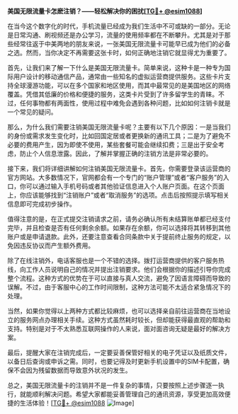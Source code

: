 **美国无限流量卡怎麽注销？——轻松解决你的困扰[[TG💪+ @esim1088](https://t.me/s/esim1088)]**

在当今这个数字化的时代，手机流量已经成为我们生活中不可或缺的一部分。无论是日常沟通、刷视频还是办公学习，流量的使用频率都在不断攀升。尤其是对于那些经常往返于中美两地的朋友来说，一张美国无限流量卡可能早已成为他们的必备之选。然而，当你决定不再需要这张卡时，如何正确地注销它就显得尤为重要了。

首先，让我们来了解一下什么是美国无限流量卡。简单来说，这种卡是一种专为国际用户设计的移动通信产品，通常由一些知名的虚拟运营商提供服务。这些卡片支持全球漫游功能，可以在多个国家和地区使用，而其中最常见的是美国地区的网络覆盖。凭借其低廉的价格和便捷的服务，这类卡片受到了许多留学生的青睐。不过，任何事物都有两面性，使用过程中难免会遇到各种问题，比如如何注销卡就是一个常见的疑问。

那么，为什么我们需要注销美国无限流量卡呢？主要有以下几个原因：一是当我们的身份或需求发生变化时，比如回国定居或者更换新的通讯工具；二是为了避免不必要的费用产生，因为即使不使用，某些套餐可能会继续扣费；三是出于安全考虑，防止个人信息泄露。因此，了解并掌握正确的注销方法是非常必要的。

接下来，我们将详细讲解如何注销美国无限流量卡。首先，你需要登录该运营商的官方网站。大多数情况下，官网都会有一个专门的“账户管理”或者“客户服务”的入口，你可以通过输入手机号码或者其他验证信息进入个人账户页面。在这个页面上，你应该能够找到“注销账户”或者“取消服务”的选项。点击后按照提示填写相关信息即可完成初步操作。

值得注意的是，在正式提交注销请求之前，请务必确认所有未结算账单都已经支付完毕，并且检查是否有任何剩余余额。如果存在余额，你可以选择将其转移到其他账户或是申请退款。此外，还要注意查看合同条款中关于提前终止服务的规定，以免因违反协议而产生额外费用。

除了在线注销外，电话客服也是一个不错的选择。拨打运营商提供的客户服务热线，向工作人员说明自己的情况并提出注销要求。他们会根据你的描述引导你完成整个流程。这种方式的优势在于可以直接与真人交流，避免了因语言障碍而导致的误解。不过，由于客服中心的工作时间限制，这种方法可能不太适合紧急情况下的处理。

当然，如果你觉得以上两种方式都比较麻烦，也可以选择亲自前往运营商在当地设立的服务网点办理相关手续。这种方式虽然耗时较长，但却能获得最直观的帮助和支持。特别是对于不太熟悉互联网操作的人来说，面对面咨询无疑是最好的解决方案。

最后，提醒大家在注销完成后，一定要妥善保管好相关的电子凭证以及纸质文件，以备日后查询或申诉之需。同时，也要记得及时更新手机设置中的SIM卡配置，确保不会因为残留数据而导致意外状况的发生。

总之，美国无限流量卡的注销并不是一件复杂的事情，只要按照上述步骤逐一执行，就能顺利解决问题。希望大家都能妥善管理自己的通讯资源，享受更加高效便捷的生活体验！[[TG💪+ @esim1088](https://t.me/s/esim1088) ![Image](https://i.postimg.cc/4NQfJmqS/Snipaste-2025-05-13-00-14-12.png)]
